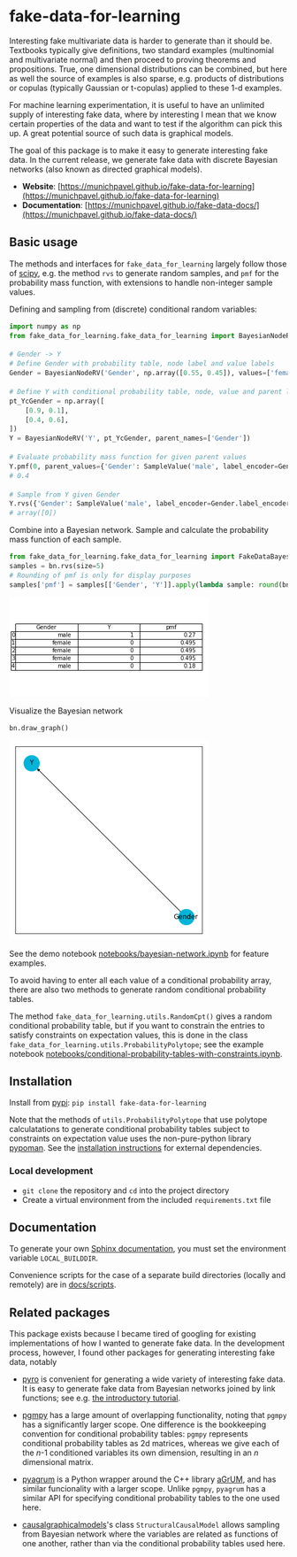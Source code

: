 # fake-data-for-learning

Interesting fake multivariate data is harder to generate than it should be. Textbooks typically give definitions, two standard examples (multinomial and multivariate normal) and then proceed to proving theorems and propositions. True, one dimensional distributions can be combined, but here as well the source of examples is also sparse, e.g. products of distributions or copulas (typically Gaussian or t-copulas) applied to these 1-d examples.

For machine learning experimentation, it is useful to have an unlimited supply of interesting fake data, where by interesting I mean that we know certain properties of the data and want to test if the algorithm can pick this up. A great potential source of such data is graphical models.

The goal of this package is to make it easy to generate interesting fake data. In the current release, we generate fake data with discrete Bayesian networks (also known as directed graphical models).

* **Website**: [https://munichpavel.github.io/fake-data-for-learning](https://munichpavel.github.io/fake-data-for-learning)
* **Documentation**: [https://munichpavel.github.io/fake-data-docs/](https://munichpavel.github.io/fake-data-docs/)

## Basic usage

The methods and interfaces for `fake_data_for_learning` largely follow those of [scipy](https://scipy.org), e.g. the method `rvs` to generate random samples, and `pmf` for the probability mass function, with extensions to handle non-integer sample values.

Defining and sampling from (discrete) conditional random variables:

```python
import numpy as np
from fake_data_for_learning.fake_data_for_learning import BayesianNodeRV, SampleValue

# Gender -> Y
# Define Gender with probability table, node label and value labels
Gender = BayesianNodeRV('Gender', np.array([0.55, 0.45]), values=['female', 'male'])

# Define Y with conditional probability table, node, value and parent labels
pt_YcGender = np.array([
    [0.9, 0.1],
    [0.4, 0.6],
])
Y = BayesianNodeRV('Y', pt_YcGender, parent_names=['Gender'])

# Evaluate probability mass function for given parent values
Y.pmf(0, parent_values={'Gender': SampleValue('male', label_encoder=Gender.label_encoder)})
# 0.4

# Sample from Y given Gender
Y.rvs({'Gender': SampleValue('male', label_encoder=Gender.label_encoder)}, seed=42)
# array([0])
```

Combine into a Bayesian network. Sample and calculate the probability mass function of each sample.

```python
from fake_data_for_learning.fake_data_for_learning import FakeDataBayesianNetwork
samples = bn.rvs(size=5)
# Rounding of pmf is only for display purposes
samples['pmf'] = samples[['Gender', 'Y']].apply(lambda sample: round(bn.pmf(sample), 3), axis=1)
```

![docs/graphics/network_sample.png](docs/graphics/network_sample.png)

Visualize the Bayesian network

```python
bn.draw_graph()
```

![docs/graphics/graph.png](docs/graphics/graph.png)

See the demo notebook [notebooks/bayesian-network.ipynb](notebooks/bayesian-network.ipynb) for feature examples.

To avoid having to enter all each value of a conditional probability array, there are also two methods to generate random conditional probability tables.

The method `fake_data_for_learning.utils.RandomCpt()` gives a random conditional probability table, but if you want to constrain the entries to satisfy constraints on expectation values, this is done in the class `fake_data_for_learning.utils.ProbabilityPolytope`; see the example notebook [notebooks/conditional-probability-tables-with-constraints.ipynb](notebooks/conditional-probability-tables-with-constraints.ipynb).

## Installation

Install from [pypi](https://pypi.org/project/fake-data-for-learning/): `pip install fake-data-for-learning`

Note that the methods of `utils.ProbabilityPolytope` that use polytope calculatations to generate conditional probability tables subject to constraints on expectation value uses the non-pure-python library [pypoman](https://github.com/stephane-caron/pypoman). See the [installation instructions](https://github.com/stephane-caron/pypoman#installation) for external dependencies.

### Local development

* ``git clone`` the repository and ``cd`` into the project directory
* Create a virtual environment from the included ``requirements.txt`` file

## Documentation

To generate your own [Sphinx documentation](http://sphinx-doc.org/), you must set the environment variable ``LOCAL_BUILDDIR``.

Convenience scripts for the case of a separate build directories (locally and remotely) are in [docs/scripts](https://github.com/munichpavel/fake-data-for-learning/tree/master/docs/scripts).

## Related packages

This package exists because I became tired of googling for existing implementations of how I wanted to generate fake data. In the development process, however, I found other packages for generating interesting fake data, notably

* [pyro](https://pyro.ai/) is convenient for generating a wide variety of interesting fake data. It is easy to generate fake data from Bayesian networks joined by link functions; see e.g. [the introductory tutorial](http://pyro.ai/examples/intro_part_i.html).

* [pgmpy](http://pgmpy.org/index.html) has a large amount of overlapping functionality, noting that `pgmpy` has a significantly larger scope. One difference is the bookkeeping convention for conditional probability tables: `pgmpy` represents conditional probability tables as 2d matrices, whereas we give each of the *n*-1 conditioned variables its own dimension, resulting in an *n* dimensional matrix.

* [pyagrum](https://pyagrum.readthedocs.io) is a Python wrapper around the C++ library [aGrUM](http://agrum.org/), and has similar funcionality with a larger scope. Unlike `pgmpy`, `pyagrum` has a similar API for specifying conditional probability tables to the one used here.

* [causalgraphicalmodels](https://github.com/ijmbarr/causalgraphicalmodels)'s class `StructuralCausalModel` allows sampling from Bayesian network where the variables are related as functions of one another, rather than via the conditional probability tables used here.
